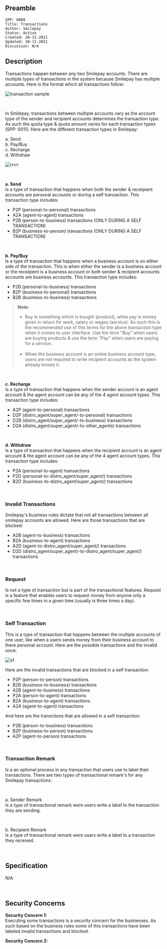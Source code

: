 ## Preamble

```
SPP: 0008
Title: Transactions
Author: Smilepay
Status: Active
Created: 20-11-2021
Updated: 20-11-2021
Discussion: N/A
```

## Description
Transactions happen between any two Smilepay accounts. There are multiple types of transactions in the system because Smilepay has multiple accounts. Here is the format which all transactions follow:

![transaction sample](https://user-images.githubusercontent.com/57795945/142725837-5363b06d-09e5-4914-8711-476765605cbd.png)

<br />

In Smilepay, transactions between multiple accounts vary as the account type of the sender and recipient accounts determines the transaction type. As such the quota type & quota amount varies for each transaction types (SPP: 0011). Here are the different transaction types in Smilepay: 

a. Send <br /> 
b. Pay/Buy <br />
c. Recharge <br />
d. Withdraw <br />


![rrrrr](https://user-images.githubusercontent.com/57795945/142726243-42e4c7a9-d7a6-4c4e-943d-4f4c40fd6cf6.PNG)

<br />

**a. Send** <br /> 
Is a type of transaction that happens when both the sender & receipient accounts are personal accounts or during a self transaction. This transaction type includes:
- P2P (personal-to-personal) transactions
- A2A (agent-to-agent) transactions 
- P2B (person-to-business) transactions (ONLY DURING A SELF TRANSACTION)
- B2P (business-to-person) transactions (ONLY DURING A SELF TRANSACTION)

<br />

**b. Pay/Buy** <br />
Is a type of transaction that happens when a business account is on either side of the transaction. This is when either the sender is a business account or the receipient is a business account or both sender & recipient accounts accounts are business accounts. This transaction type includes: 
- P2B (personal-to-business) transactions 
- B2P (business-to-personal) transactions
- B2B (business-to-business) transactions

> **Note:** <br />
> - Buy is something which is bought (product), while pay is money given in return for work, salary or wages (service). As such this is the recommended use of this terms for the above transaction type when it comes to user interface. Use the term "Buy" when users are buying products & use the term "Pay" when users are paying for a service. <br /> <br />
> - When the business account is an online business account type, users are not required to write recipient accounts as the system already knows it. 

<br />

**c. Recharge** <br />
Is a type of transaction that happens when the sender account is an agent account & the agent account can be any of the 4 agent account types. This transaction type includes: 
- A2P (agent-to-personal) transactions 
- D2P (distro_agent/super_agent/-to-personal) transactions 
- D2B (distro_agent/super_agent/-to-business) transactions 
- D2A (distro_agent/super_agent/-to-other_agents) transactions

<br />

**d. Withdraw** <br />
Is a type of transaction that happens when the recipient account is an agent account & the agent account can be any of the 4 agent account types. This transaction type includes:
- P2A (personal-to-agent) transactions
- P2D (personal-to-distro_agent/super_agent/) transactions 
- B2D (business-to-distro_agent/super_agent/) transactions 

<br />

### **Invalid Transactions**
Smilepay's business rules dictate that not all transactions between all smilepay accounts are allowed. Here are those transactions that are blocked:
 - A2B (agent-to-business) transactions
 - B2A (business-to-agent) transactions
 - A2D (agent-to-distro_agent/super_agent/) transactions
 - D2D (distro_agent/super_agent/-to-distro_agent/super_agent/) transactions

<br />

### **Request**
Is not a type of transaction but is part of the transactional features. Request is a feature that enables users to request money from anyone only a specific few times in a given time (usually is three times a day).
   
<br /> 

### **Self Transaction**
This is a type of transaction that happens between the multiple accounts of one user, like when a users sends money from their business account to there personal account. Here are the possible transactions and the invalid once:

![sf](https://user-images.githubusercontent.com/57795945/142725312-18e82026-9ed6-4280-be69-b2c71bb65571.PNG)

Here are the invalid transactions that are blocked in a self transaction:
- P2P (person-to-person) transactions
- B2B (business-to-business) transactions
- A2B (agent-to-business) transactions
- P2A (person-to-agent) transactions
- B2A (business-to-agent) transactions
- A2A (agent-to-agent) transactions

And here are the transctions that are allowed in a self transaction:
- P2B (person-to-business) transactions
- B2P (business-to-person) transactions 
- A2P (agent-to-person) transactions 

<br />

### **Transaction Remark**
Is a an optional process in any transaction that users use to label their transactions. There are two types of transactional remark's for any Smilepay transactions: <br />

<br />

a. Sender Remark <br />
   Is a type of transactional remark were users write a label to the transaction they are sending. <br /> 

<br />

b. Recipient Remark <br />
   Is a type of transactional remark were users write a label to a transaction they received. <br />
   
<br />   

## Specification
N/A

<br />

## Security Concerns
**Security Concern 1:** <br />
Executing some transactions is a security concern for the businesses. As such based on the business rules some of this transactions have been labeled invalid transactions and blocked.

**Security Concern 2:** <br />

